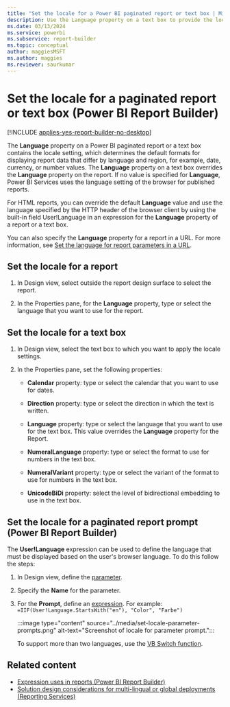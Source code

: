 ```yaml
---
title: "Set the locale for a Power BI paginated report or text box | Microsoft Docs"
description: Use the Language property on a text box to provide the locale setting for formats in a Power BI paginated report that display data that differ by language and region in Power BI Report Builder.
ms.date: 03/13/2024
ms.service: powerbi
ms.subservice: report-builder
ms.topic: conceptual
author: maggiesMSFT
ms.author: maggies
ms.reviewer: saurkumar
---
```

# Set the locale for a paginated report or text box (Power BI Report Builder)

[!INCLUDE [applies-yes-report-builder-no-desktop](../../includes/applies-yes-report-builder-no-desktop.md)]

  The **Language** property on a Power BI paginated report or a text box contains the locale setting, which determines the default formats for displaying report data that differ by language and region, for example, date, currency, or number values. The **Language** property on a text box overrides the **Language** property on the report. If no value is specified for **Language**, Power BI Services uses the language setting of the browser for published reports.
  
 For HTML reports, you can override the default **Language** value and use the language specified by the HTTP header of the browser client by using the built-in field User!Language in an expression for the **Language** property of a report or a text box.  
  
 You can also specify the **Language** property for a report in a URL. For more information, see [Set the language for report parameters in a URL](/sql/reporting-services/set-the-language-for-report-parameters-in-a-url).  
  
## Set the locale for a report  
  
1. In Design view, select outside the report design surface to select the report.  
  
1. In the Properties pane, for the **Language** property, type or select the language that you want to use for the report.  
  
## Set the locale for a text box  
  
1. In Design view, select the text box to which you want to apply the locale settings.  
  
1. In the Properties pane, set the following properties:  
  
    - **Calendar** property: type or select the calendar that you want to use for dates.  
  
    - **Direction** property: type or select the direction in which the text is written.  
  
    - **Language** property: type or select the language that you want to use for the text box. This value overrides the **Language** property for the Report.  
  
    - **NumeralLanguage** property: type or select the format to use for numbers in the text box.  
  
    - **NumeralVariant** property: type or select the variant of the format to use for numbers in the text box.  
  
    - **UnicodeBiDi** property: select the level of bidirectional embedding to use in the text box.
  
## Set the locale for a paginated report prompt (Power BI Report Builder)

The **User!Language** expression can be used to define the language that must be displayed based on the user's browser language. To do this follow the steps:

1. In Design view, define the [parameter](../../paginated-reports/parameters/paginated-reports-create-parameters.md).
2. Specify the **Name** for the parameter.
3. For the **Prompt**, define an [expression](../../paginated-reports/expressions/expression-uses-reports-report-builder.md). For example:
     ```=IIF(User!Language.StartsWith("en"), "Color", "Farbe")```
   
    :::image type="content" source="../media/set-locale-parameter-prompts.png" alt-text="Screenshot of locale for parameter prompt.":::

    To support more than two languages, use the [VB Switch function](/office/vba/language/reference/user-interface-help/switch-function).

  
## Related content

- [Expression uses in reports (Power BI Report Builder)](../../paginated-reports/expressions/expression-uses-reports-report-builder.md)  
- [Solution design considerations for multi-lingual or global deployments (Reporting Services)](/previous-versions/sql/)  
  
